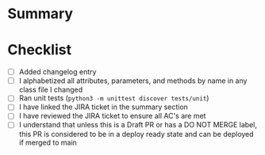 # Summary

# Checklist

- [ ] Added changelog entry
- [ ] I alphabetized all attributes, parameters, and methods by name in any class file I changed
- [ ] Ran unit tests (`python3 -m unittest discover tests/unit`)
- [ ] I have linked the JIRA ticket in the summary section
- [ ] I have reviewed the JIRA ticket to ensure all AC's are met
- [ ] I understand that unless this is a Draft PR or has a DO NOT MERGE label, this PR is considered to be in a deploy ready state and can be deployed if merged to main

<!-- **For Braintree Developers only, don't forget:**
- [ ] Does this change require work to be done to the GraphQL API? If you have questions check with the GraphQL team.
- [ ] Add & Run integration tests -->
